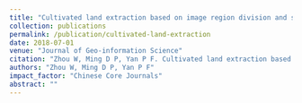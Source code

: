 ```yaml
---
title: "Cultivated land extraction based on image region division and scale estimation"
collection: publications
permalink: /publication/cultivated-land-extraction
date: 2018-07-01
venue: "Journal of Geo-information Science"
citation: "Zhou W, Ming D P, Yan P F. Cultivated land extraction based on image region division and scale estimation. Journal of Geo-information Science, 2018, 20(7):1014-1025."
authors: "Zhou W, Ming D P, Yan P F"
impact_factor: "Chinese Core Journals"
abstract: ""
---
```

